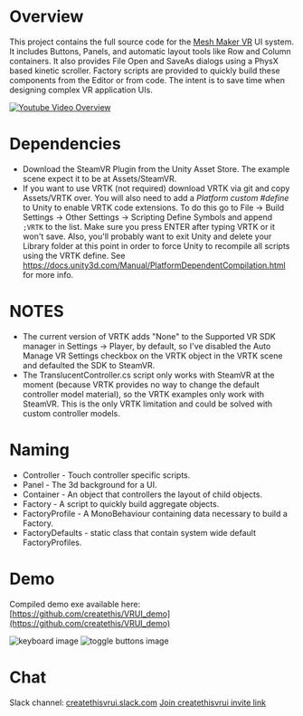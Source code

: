 # Overview

This project contains the full source code for the [Mesh Maker VR](http://store.steampowered.com/app/576790/Mesh_Maker_VR/) UI system. It includes Buttons, Panels, and automatic layout tools like Row and Column containers. It also provides File Open and SaveAs dialogs using a PhysX based kinetic scroller.
Factory scripts are provided to quickly build these components from the Editor or from code. The intent is to save time when designing complex VR application UIs.

[![Youtube Video Overview](https://img.youtube.com/vi/4BQ3y7y577U/0.jpg)](https://www.youtube.com/watch?v=4BQ3y7y577U)

# Dependencies

* Download the SteamVR Plugin from the Unity Asset Store. The example scene expect it to be at Assets/SteamVR.
* If you want to use VRTK (not required) download VRTK via git and copy Assets/VRTK over. You will also need to add 
  a *Platform custom #define* to Unity to enable VRTK code extensions. To do this go to File -> Build Settings -> Other Settings -> Scripting Define Symbols
  and append `;VRTK` to the list. Make sure you press ENTER after typing VRTK or it won't save. Also, you'll probably want to exit Unity and delete your Library
  folder at this point in order to force Unity to recompile all scripts using the VRTK define.
  See https://docs.unity3d.com/Manual/PlatformDependentCompilation.html for more info.
# NOTES

* The current version of VRTK adds "None" to the Supported VR SDK manager in Settings -> Player, by default, so I've disabled the Auto Manage VR Settings checkbox on the VRTK object in the VRTK scene and defaulted the SDK to SteamVR.
* The TranslucentController.cs script only works with SteamVR at the moment (because VRTK provides no way to change the default controller model material), so the VRTK examples only work with SteamVR. This is the only VRTK limitation and could be solved with custom controller models.

# Naming

* Controller - Touch controller specific scripts.
* Panel - The 3d background for a UI.
* Container - An object that controllers the layout of child objects.
* Factory - A script to quickly build aggregate objects.
* FactoryProfile - A MonoBehaviour containing data necessary to build a Factory.
* FactoryDefaults - static class that contain system wide default FactoryProfiles.

# Demo
Compiled demo exe available here: [https://github.com/createthis/VRUI_demo](https://github.com/createthis/VRUI_demo)

![keyboard image](http://i.imgur.com/650cDDP.gif "Keyboard")
![toggle buttons image](http://i.imgur.com/k4CysCr.gif "Toggle Buttons")

# Chat

Slack channel: [createthisvrui.slack.com](https://createthisvrui.slack.com) [Join createthisvrui invite link](https://join.slack.com/createthisvrui/shared_invite/MTkxNTk5MzM3ODI0LTE0OTY0OTY1NzgtYTcwYmE2YjY2YQ)
